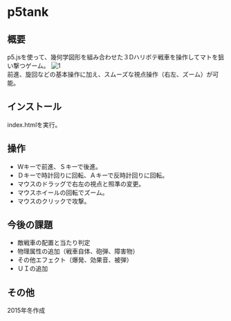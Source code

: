 # p5tank

## 概要
p5.jsを使って、幾何学図形を組み合わせた３Dハリボテ戦車を操作してマトを狙い撃つゲーム。
![1](https://user-images.githubusercontent.com/31681741/30155267-5be9848a-93f7-11e7-997d-4f7604961f57.png)  
前進、旋回などの基本操作に加え、スムーズな視点操作（右左、ズーム）が可能。

## インストール
index.htmlを実行。

## 操作
* Ｗキーで前進、Ｓキーで後進。
* Ｄキーで時計回りに回転、Ａキーで反時計回りに回転。
* マウスのドラッグで右左の視点と照準の変更。
* マウスホイールの回転でズーム。
* マウスのクリックで攻撃。

## 今後の課題
* 敵戦車の配置と当たり判定
* 物理属性の追加（戦車自体、砲弾、障害物）
* その他エフェクト（爆発、効果音、被弾）
* ＵＩの追加

## その他
2015年冬作成
